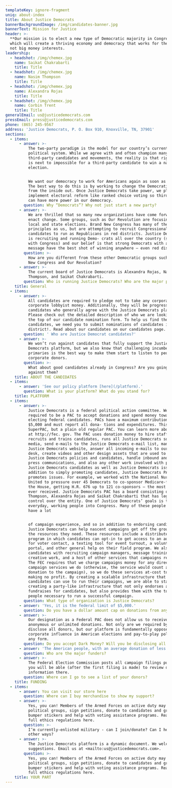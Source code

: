 ```yaml
---
templateKey: ignore-fragment
uniq: about-index
title: About Justice Democrats
bannerBackgroundImage: /img/candidates-banner.jpg
bannerText: Mission for Justice
header: >-
  **Our mission is to elect a new type of Democratic majority in Congress,** one
  which will create a thriving economy and democracy that works for the people,
  not big money interests.
leadership:
  - headshot: /img/chemex.jpg
    name: Saikat Chakrabarti
    title: Title
  - headshot: /img/chemex.jpg
    name: Nasim Thompson
    title: Title
  - headshot: /img/chemex.jpg
    name: Alexandra Rojas
    title: Title
  - headshot: /img/chemex.jpg
    name: Corbin Trent
    title: Title
generalEmail: us@justicedemocrats.com
pressEmail: press@justicedemocrats.com
phone: (865) 245-9567
address: 'Justice Democrats, P. O. Box 910, Knoxville, TN, 37901'
sections:
  - items:
      - answer: >-
          The two-party paradigm is the model for our country’s current
          political system. While we agree with and often champion many
          third-party candidates and movements, the reality is that right now it
          is next to impossible for a third-party candidate to win a national
          election.


          We want our democracy to work for Americans again as soon as possible.
          The best way to do this is by working to change the Democratic party
          from the inside out. Once Justice Democrats take power, we plan to
          implement electoral reform like ranked choice voting so third parties
          can have more power in our democracy.
        question: Why “Democrats”? Why not just start a new party?
      - answer: >-
          We are thrilled that so many new organizations have come forward to
          enact change. Some groups, such as Our Revolution are focusing on
          local and state elections. Brand New Congress has many of the same
          principles as us, but are attempting to recruit Congressional
          candidates to run as Republicans in red districts. Justice Democrats
          is recruiting and running Demo- crats all over the country (starting
          with Congress) and our belief is that strong Democrats with a real
          message have the best shot of winning anywhere — even red districts.
        question: >-
          How are you different from these other Democratic groups such as Brand
          New Congress and Our Revolution?
      - answer: >-
          The current board of Justice Democrats is Alexandra Rojas, Nasim
          Thompson, and Saikat Chakrabarti.
        question: Who is running Justice Democrats? Who are the major players?
    title: General
  - items:
      - answer: >-
          All candidates are required to pledge not to take any corporate PAC or
          corporate lobbyist money. Additionally, they will be progressive
          candidates who generally agree with the Justice Democrats platform.
          Please check out the detailed description of who we are looking for at
          the top of our candidate nomination form. To help us find the right
          candidates, we need you to submit nominations of candidates in your
          district!. Read about our candidates on our candidates page.
        question: ' Who are Justice Democrat candidates?'
      - answer: >-
          We won’t run against candidates that fully support the Justice
          Democrats platform, but we also know that challenging incumbents in
          primaries is the best way to make them start to listen to people over
          corporate donors.
        question: >-
          What about good candidates already in Congress? Are you going to run
          against them?
    title: ABOUT THE CANDIDATES
  - items:
      - answer: 'See our policy platform [here](/platform).'
        question: What is your platform? What do you stand for?
    title: PLATFORM
  - items:
      - answer: >-
          Justice Democrats is a federal political action committee. We are
          required to be a PAC to accept donations and spend money toward
          electing federal candidates. PACs have a maximum contribution limit of
          $5,000 and must report all dona- tions and expenditures. This is not a
          SuperPAC, but a plain old regular PAC. You can learn more about PACs
          at http://fec. gov. The PAC uses donation money to hire staff that
          recruits and trains candidates, runs all Justice Democrats social
          media, send e-mails to the Justice Democrats e-mail list, manage the
          Justice Democrats website, answer all incoming e-mails to our help
          desk, create videos and other design assets that are used to promote
          Justice Democrats policies and candidates, handle inbound and outbound
          press communications, and also any other work involved with promoting
          Justice Democrats candidates as well as Justice Democrats issues. In
          addition to simply promoting candidates, Justice Democrats PAC also
          promotes issues. For example, we worked with the National Nurses
          United to pressure over 45 Democrats to co-sponsor Medicare-for-all in
          the House, getting H.R. 676 up to 121 co-sponsors — the most it has
          ever received. Justice Democrats PAC has a board consisting of Nasim
          Thompson, Alexandra Rojas and Saikat Chakrabarti that has legal
          control over the entity. One of Justice Democrats’ goals is to get
          everyday, working people into Congress. Many of these people don’t
          have a lot


          of campaign experience, and so in addition to endorsing candidates,
          Justice Democrats can help nascent campaigns get off the ground with
          the resources they need. These resources include a distributed field
          program in which candidates can opt-in to get access to an auto-dialer
          for voter contact, a texting tool for event turnout, a volunteer
          portal, and other general help on their field program. We also help
          candidates with recruiting campaign managers, message training, press,
          creative work, and a host of other services that campaigns require.
          The FEC requires that we charge campaigns money for any direct
          campaign services we do (otherwise, the service would count as a
          donation to the campaign), so we do these services at-cost to us,
          making no profit. By creating a scalable infrastructure that
          candidates can use to run their campaigns, we are able to start
          creating a party-like infrastructure that not only endorses and
          fundraises for candidates, but also provides them with the tools and
          people necessary to run a successful campaign.
        question: What type of organization is Justice Democrats?
      - answer: 'Yes, it is the federal limit of $5,000.'
        question: Do you have a dollar amount cap on donations from any one individual?
      - answer: >-
          Our designation as a Federal PAC does not allow us to receive
          anonymous or unlimited donations. Not only are we required by law to
          disclose all donors, but our platform is fundamentally opposed to
          corporate influence in American elections and pay-to-play politics in
          any form.
        question: Do you accept Dark Money? Will you be disclosing all donations?
      - answer: 'The American people, with an average donation of less than $16.'
        question: Who are the major funders?
      - answer: >-
          The Federal Election Commission posts all campaign filings publicly so
          you will be able (after the first filing is made) to review donor
          information there.
        question: Where can I go to see a list of your donors?
    title: FUNDING
  - items:
      - answer: You can visit our store here
        question: Where can I buy merchandise to show my support?
      - answer: >-
          Yes, you can! Members of the Armed Forces on active duty may join
          political groups, sign petitions, donate to candidates and groups, use
          bumper stickers and help with voting assistance programs. Read the
          full ethics regulations here.
        question: >-
          I’m currently-enlisted military - can I join/donate? Can I help in
          other ways?
      - answer: >-
          The Justice Democrats platform is a dynamic document. We welcome
          suggestions. Email us at <mailto:us@justicedemocrats.com>.
        question: >-
          Yes, you can! Members of the Armed Forces on active duty may join
          political groups, sign petitions, donate to candidates and groups, use
          bumper stickers and help with voting assistance programs. Read the
          full ethics regulations here.
    title: YOUR PART
---
```

